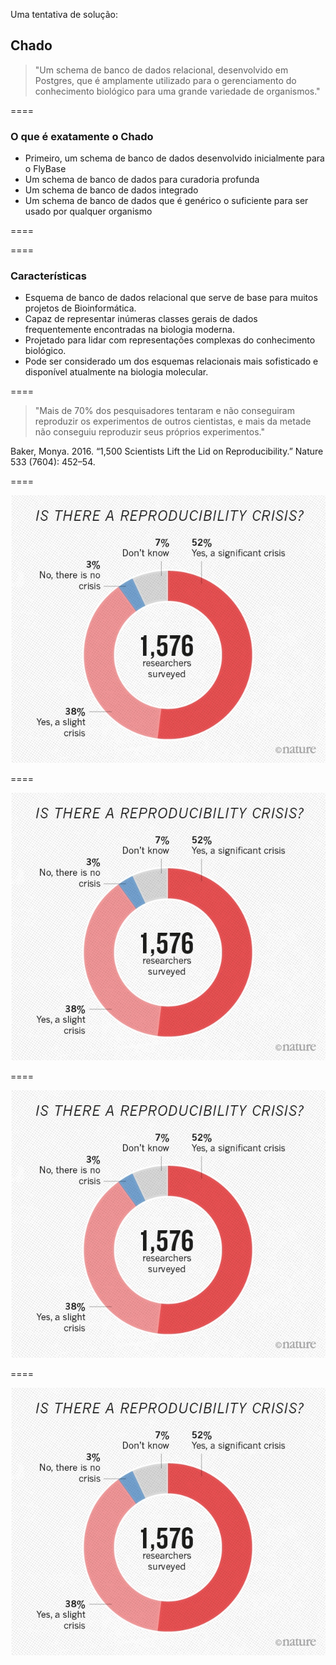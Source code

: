 <!-- .slide: data-background="img/motivation.jpg" -->

Uma tentativa de solução:

## Chado

> "Um schema de banco de dados relacional, desenvolvido em Postgres, que é amplamente utilizado para o gerenciamento do conhecimento biológico para uma grande variedade de organismos."

====
<!-- .slide: data-background="img/motivation.jpg" -->

### O que é exatamente o Chado

- Primeiro, um schema de banco de dados desenvolvido inicialmente para o FlyBase
- Um schema de banco de dados para curadoria profunda
- Um schema de banco de dados integrado
- Um schema de banco de dados que é genérico o suficiente para ser usado por qualquer organismo

====

<!-- .slide: data-background="img/motivation.jpg" -->

====

<!-- .slide: data-background="img/motivation.jpg" -->


### Características

- Esquema de banco de dados relacional que serve de base para muitos projetos de Bioinformática.
- Capaz de representar inúmeras classes gerais de dados frequentemente encontradas na biologia moderna.
- Projetado para lidar com representações complexas do conhecimento biológico.
- Pode ser considerado um dos esquemas relacionais mais sofisticado e disponível atualmente na biologia molecular.

====

> "Mais de 70% dos pesquisadores tentaram e não conseguiram reproduzir os experimentos de outros cientistas, e mais da metade não conseguiu reproduzir seus próprios experimentos."

Baker, Monya. 2016. “1,500 Scientists Lift the Lid on
Reproducibility.” Nature 533 (7604): 452–54.

====


![avatar][avatar] <!-- .element: class="pull-center" -->

[avatar]: ../shared/img/1.jpeg

====


![avatar][avatar] <!-- .element: class="pull-center" -->

[avatar]: ../shared/img/2.png

====


![avatar][avatar]

[avatar]: ../shared/img/3.jpg

====


![avatar][avatar]

[avatar]: ../shared/img/111.png
